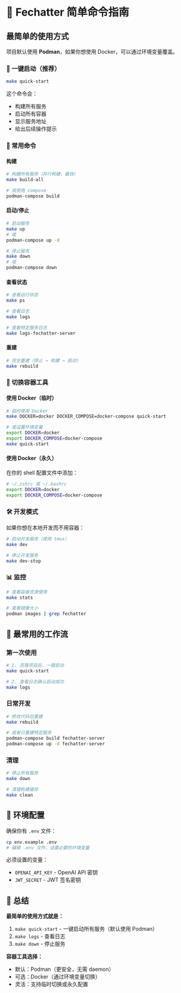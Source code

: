 # 🚀 Fechatter 简单命令指南

## 最简单的使用方式

项目默认使用 **Podman**，如果你想使用 Docker，可以通过环境变量覆盖。

### 🎯 一键启动（推荐）
```bash
make quick-start
```
这个命令会：
- 构建所有服务
- 启动所有容器
- 显示服务地址
- 给出后续操作提示

### 🔧 常用命令

#### 构建
```bash
# 构建所有服务（并行构建，最快）
make build-all

# 或使用 compose
podman-compose build
```

#### 启动/停止
```bash
# 启动服务
make up
# 或
podman-compose up -d

# 停止服务
make down
# 或
podman-compose down
```

#### 查看状态
```bash
# 查看运行状态
make ps

# 查看日志
make logs

# 查看特定服务日志
make logs-fechatter-server
```

#### 重建
```bash
# 完全重建（停止 → 构建 → 启动）
make rebuild
```

### 🔄 切换容器工具

#### 使用 Docker（临时）
```bash
# 临时使用 Docker
make DOCKER=docker DOCKER_COMPOSE=docker-compose quick-start

# 或设置环境变量
export DOCKER=docker
export DOCKER_COMPOSE=docker-compose
make quick-start
```

#### 使用 Docker（永久）
在你的 shell 配置文件中添加：
```bash
# ~/.zshrc 或 ~/.bashrc
export DOCKER=docker
export DOCKER_COMPOSE=docker-compose
```

### 🛠️ 开发模式

如果你想在本地开发而不用容器：
```bash
# 启动开发服务（使用 tmux）
make dev

# 停止开发服务
make dev-stop
```

### 📊 监控

```bash
# 查看容器资源使用
make stats

# 查看镜像大小
podman images | grep fechatter
```

## 🎯 最常用的工作流

### 第一次使用
```bash
# 1. 克隆项目后，一键启动
make quick-start

# 2. 查看日志确认启动成功
make logs
```

### 日常开发
```bash
# 修改代码后重建
make rebuild

# 或者只重建特定服务
podman-compose build fechatter-server
podman-compose up -d fechatter-server
```

### 清理
```bash
# 停止所有服务
make down

# 清理构建缓存
make clean
```

## 🔧 环境配置

确保你有 `.env` 文件：
```bash
cp env.example .env
# 编辑 .env 文件，设置必要的环境变量
```

必须设置的变量：
- `OPENAI_API_KEY` - OpenAI API 密钥
- `JWT_SECRET` - JWT 签名密钥

## 📝 总结

**最简单的使用方式就是：**
1. `make quick-start` - 一键启动所有服务（默认使用 Podman）
2. `make logs` - 查看日志
3. `make down` - 停止服务

**容器工具选择：**
- 默认：Podman（更安全，无需 daemon）
- 可选：Docker（通过环境变量切换）
- 灵活：支持临时切换或永久配置 